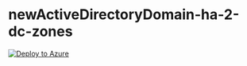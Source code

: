 # newActiveDirectoryDomain-ha-2-dc-zones

[![Deploy to Azure](https://aka.ms/deploytoazurebutton)](https://portal.azure.com/#create/Microsoft.Template/uri/https%3A%2F%2Fraw.githubusercontent.com%2Fmafiaboy1994%2FnewActiveDirectoryDomain-ha-2-dc-zones%2Fmain%2Fazuredeploy.json)
